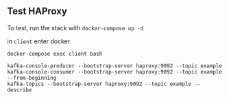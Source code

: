 ## Test HAProxy

To test, run the stack with `docker-compose up -d`

in `client` enter docker 

```
docker-compose exec client bash

kafka-console-producer --bootstrap-server haproxy:9092 --topic example
kafka-console-consumer --bootstrap-server haproxy:9092 --topic example --from-beginning
kafka-topics --bootstrap-server haproxy:9092 --topic example --describe
```